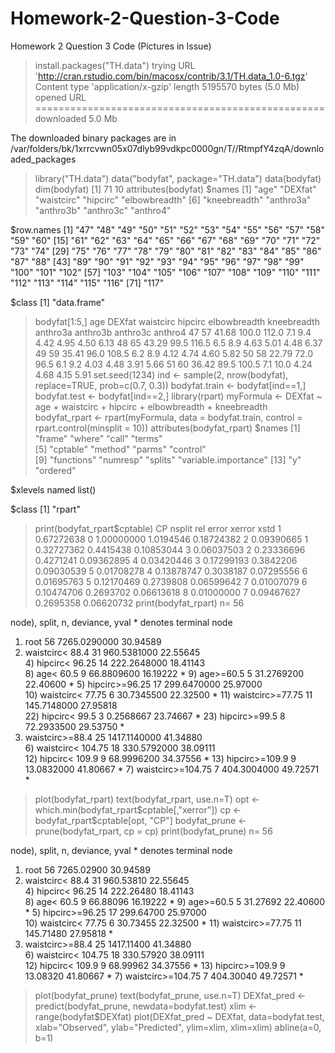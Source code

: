 # Homework-2-Question-3-Code
Homework 2 Question 3 Code (Pictures in Issue)
> install.packages("TH.data")
trying URL 'http://cran.rstudio.com/bin/macosx/contrib/3.1/TH.data_1.0-6.tgz'
Content type 'application/x-gzip' length 5195570 bytes (5.0 Mb)
opened URL
==================================================
downloaded 5.0 Mb


The downloaded binary packages are in
	/var/folders/bk/1xrrcvwn05x07dlyb99vdkpc0000gn/T//RtmpfY4zqA/downloaded_packages
> library("TH.data")
> data("bodyfat", package="TH.data")
> data(bodyfat)
> dim(bodyfat)
[1] 71 10
> attributes(bodyfat)
$names
 [1] "age"          "DEXfat"       "waistcirc"    "hipcirc"      "elbowbreadth"
 [6] "kneebreadth"  "anthro3a"     "anthro3b"     "anthro3c"     "anthro4"     

$row.names
 [1] "47"  "48"  "49"  "50"  "51"  "52"  "53"  "54"  "55"  "56"  "57"  "58"  "59"  "60" 
[15] "61"  "62"  "63"  "64"  "65"  "66"  "67"  "68"  "69"  "70"  "71"  "72"  "73"  "74" 
[29] "75"  "76"  "77"  "78"  "79"  "80"  "81"  "82"  "83"  "84"  "85"  "86"  "87"  "88" 
[43] "89"  "90"  "91"  "92"  "93"  "94"  "95"  "96"  "97"  "98"  "99"  "100" "101" "102"
[57] "103" "104" "105" "106" "107" "108" "109" "110" "111" "112" "113" "114" "115" "116"
[71] "117"

$class
[1] "data.frame"

> bodyfat[1:5,]
   age DEXfat waistcirc hipcirc elbowbreadth kneebreadth anthro3a anthro3b anthro3c anthro4
47  57  41.68     100.0   112.0          7.1         9.4     4.42     4.95     4.50    6.13
48  65  43.29      99.5   116.5          6.5         8.9     4.63     5.01     4.48    6.37
49  59  35.41      96.0   108.5          6.2         8.9     4.12     4.74     4.60    5.82
50  58  22.79      72.0    96.5          6.1         9.2     4.03     4.48     3.91    5.66
51  60  36.42      89.5   100.5          7.1        10.0     4.24     4.68     4.15    5.91
> set.seed(1234)
> ind <- sample(2, nrow(bodyfat), replace=TRUE, prob=c(0.7, 0.3))
> bodyfat.train <- bodyfat[ind==1,]
> bodyfat.test <- bodyfat[ind==2,]
> library(rpart)
> myFormula <- DEXfat ~ age + waistcirc + hipcirc + elbowbreadth + kneebreadth
> bodyfat_rpart <- rpart(myFormula, data = bodyfat.train, control = rpart.control(minsplit = 10))
> attributes(bodyfat_rpart)
$names
 [1] "frame"               "where"               "call"                "terms"              
 [5] "cptable"             "method"              "parms"               "control"            
 [9] "functions"           "numresp"             "splits"              "variable.importance"
[13] "y"                   "ordered"            

$xlevels
named list()

$class
[1] "rpart"

> print(bodyfat_rpart$cptable)
          CP nsplit  rel error    xerror       xstd
1 0.67272638      0 1.00000000 1.0194546 0.18724382
2 0.09390665      1 0.32727362 0.4415438 0.10853044
3 0.06037503      2 0.23336696 0.4271241 0.09362895
4 0.03420446      3 0.17299193 0.3842206 0.09030539
5 0.01708278      4 0.13878747 0.3038187 0.07295556
6 0.01695763      5 0.12170469 0.2739808 0.06599642
7 0.01007079      6 0.10474706 0.2693702 0.06613618
8 0.01000000      7 0.09467627 0.2695358 0.06620732
> print(bodyfat_rpart)
n= 56 

node), split, n, deviance, yval
      * denotes terminal node

 1) root 56 7265.0290000 30.94589  
   2) waistcirc< 88.4 31  960.5381000 22.55645  
     4) hipcirc< 96.25 14  222.2648000 18.41143  
       8) age< 60.5 9   66.8809600 16.19222 *
       9) age>=60.5 5   31.2769200 22.40600 *
     5) hipcirc>=96.25 17  299.6470000 25.97000  
      10) waistcirc< 77.75 6   30.7345500 22.32500 *
      11) waistcirc>=77.75 11  145.7148000 27.95818  
        22) hipcirc< 99.5 3    0.2568667 23.74667 *
        23) hipcirc>=99.5 8   72.2933500 29.53750 *
   3) waistcirc>=88.4 25 1417.1140000 41.34880  
     6) waistcirc< 104.75 18  330.5792000 38.09111  
      12) hipcirc< 109.9 9   68.9996200 34.37556 *
      13) hipcirc>=109.9 9   13.0832000 41.80667 *
     7) waistcirc>=104.75 7  404.3004000 49.72571 *
> plot(bodyfat_rpart)
> text(bodyfat_rpart, use.n=T)
> opt <- which.min(bodyfat_rpart$cptable[,"xerror"])
> cp <- bodyfat_rpart$cptable[opt, "CP"]
> bodyfat_prune <- prune(bodyfat_rpart, cp = cp)
> print(bodyfat_prune)
n= 56 

node), split, n, deviance, yval
      * denotes terminal node

 1) root 56 7265.02900 30.94589  
   2) waistcirc< 88.4 31  960.53810 22.55645  
     4) hipcirc< 96.25 14  222.26480 18.41143  
       8) age< 60.5 9   66.88096 16.19222 *
       9) age>=60.5 5   31.27692 22.40600 *
     5) hipcirc>=96.25 17  299.64700 25.97000  
      10) waistcirc< 77.75 6   30.73455 22.32500 *
      11) waistcirc>=77.75 11  145.71480 27.95818 *
   3) waistcirc>=88.4 25 1417.11400 41.34880  
     6) waistcirc< 104.75 18  330.57920 38.09111  
      12) hipcirc< 109.9 9   68.99962 34.37556 *
      13) hipcirc>=109.9 9   13.08320 41.80667 *
     7) waistcirc>=104.75 7  404.30040 49.72571 *
> plot(bodyfat_prune)
> text(bodyfat_prune, use.n=T)
> DEXfat_pred <- predict(bodyfat_prune, newdata=bodyfat.test)
> xlim <- range(bodyfat$DEXfat)
> plot(DEXfat_pred ~ DEXfat, data=bodyfat.test, xlab="Observed", ylab="Predicted", ylim=xlim, xlim=xlim)
> abline(a=0, b=1)
>
